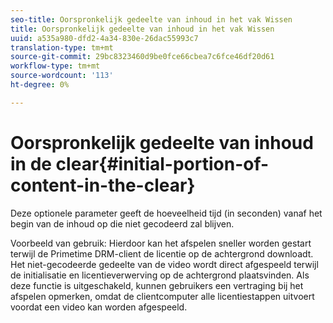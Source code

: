 ```yaml
---
seo-title: Oorspronkelijk gedeelte van inhoud in het vak Wissen
title: Oorspronkelijk gedeelte van inhoud in het vak Wissen
uuid: a535a980-dfd2-4a34-830e-26dac55993c7
translation-type: tm+mt
source-git-commit: 29bc8323460d9be0fce66cbea7c6fce46df20d61
workflow-type: tm+mt
source-wordcount: '113'
ht-degree: 0%

---
```



# Oorspronkelijk gedeelte van inhoud in de clear{#initial-portion-of-content-in-the-clear}

Deze optionele parameter geeft de hoeveelheid tijd (in seconden) vanaf het begin van de inhoud op die niet gecodeerd zal blijven.

Voorbeeld van gebruik: Hierdoor kan het afspelen sneller worden gestart terwijl de Primetime DRM-client de licentie op de achtergrond downloadt. Het niet-gecodeerde gedeelte van de video wordt direct afgespeeld terwijl de initialisatie en licentieverwerving op de achtergrond plaatsvinden. Als deze functie is uitgeschakeld, kunnen gebruikers een vertraging bij het afspelen opmerken, omdat de clientcomputer alle licentiestappen uitvoert voordat een video kan worden afgespeeld.
